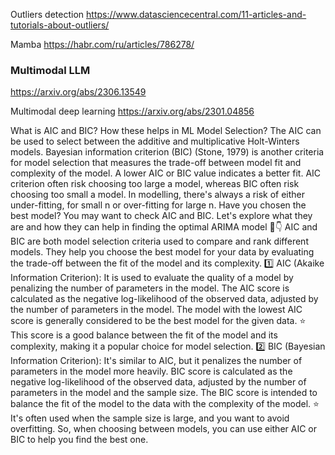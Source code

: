 
Outliers detection
https://www.datasciencecentral.com/11-articles-and-tutorials-about-outliers/

Mamba
https://habr.com/ru/articles/786278/

### Multimodal LLM
https://arxiv.org/abs/2306.13549

Multimodal deep learning
https://arxiv.org/abs/2301.04856 

What is AIC and BIC? How these helps in ML Model Selection? 
The AIC can be used to select between the additive and multiplicative Holt-Winters models. Bayesian information criterion (BIC) (Stone, 1979) is another criteria for model selection that measures the trade-off between model fit and complexity of the model. A lower AIC or BIC value indicates a better fit.
AIC criterion often risk choosing too large a model, whereas BIC often risk choosing too small a model. In modelling, there's always a risk of either under-fitting, for small n or over-fitting for large n.
Have you chosen the best model?
You may want to check AIC and BIC.
Let's explore what they are and how they can help in finding the optimal ARIMA model 🧵👇
AIC and BIC are both model selection criteria used to compare and rank different models.
They help you choose the best model for your data by evaluating the trade-off between the fit of the model and its complexity.
1️⃣ AIC (Akaike Information Criterion):
It is used to evaluate the quality of a model by penalizing the number of parameters in the model.
The AIC score is calculated as the negative log-likelihood of the observed data, adjusted by the number of parameters in the model.
The model with the lowest AIC score is generally considered to be the best model for the given data.
⭐ This score is a good balance between the fit of the model and its complexity, making it a popular choice for model selection.
2️⃣ BIC (Bayesian Information Criterion):
It's similar to AIC, but it penalizes the number of parameters in the model more heavily.
BIC score is calculated as the negative log-likelihood of the observed data, adjusted by the number of parameters in the model and the sample size.
The BIC score is intended to balance the fit of the model to the data with the complexity of the model.
⭐ It's often used when the sample size is large, and you want to avoid overfitting.
So, when choosing between models, you can use either AIC or BIC to help you find the best one.
